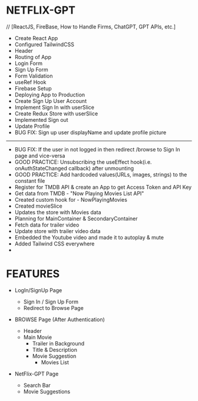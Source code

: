 # NETFLIX-GPT
// [ReactJS, FireBase, How to Handle Firms, ChatGPT, GPT APIs, etc.]
- Create React App
- Configured TailwindCSS
- Header
- Routing of App
- Login Form
- Sign Up Form
- Form Validation
- useRef Hook
- Firebase Setup
- Deploying App to Production
- Create Sign Up User Account
- Implement Sign In with userSlice
- Create Redux Store with userSlice 
- Implemented Sign out
- Update Profile
- BUG FIX: Sign up user displayName and update profile picture
------------------------------------
- BUG FIX: If the user in not logged in then redirect /browse to Sign In page and vice-versa
- GOOD PRACTICE: Unsubscribing the useEffect hook(i.e. onAuthStateChanged callback) after unmounting
- GOOD PRACTICE: Add hardcoded values(URLs, images, strings) to the constant file
- Register for TMDB API & create an App to get Access Token and API Key
- Get data from TMDB - "Now Playing Movies List API"
- Created custom hook for - NowPlayingMovies
- Created movieSlice
- Updates the store with Movies data
- Planning for MainContainer & SecondaryContainer 
- Fetch data for trailer video
- Update store with trailer video data
- Embedded the Youtube video and made it to autoplay & mute 
- Added Tailwind CSS everywhere
-


# FEATURES
* LogIn/SignUp Page
    - Sign In / Sign Up Form
    - Redirect to Browse Page

* BROWSE Page (After Authentication)
    - Header
    - Main Movie
        - Trailer in Background
        - Title & Description
        - Movie Suggestion
            - Movies List 

* NetFlix-GPT Page
    - Search Bar
    - Movie Suggestions
